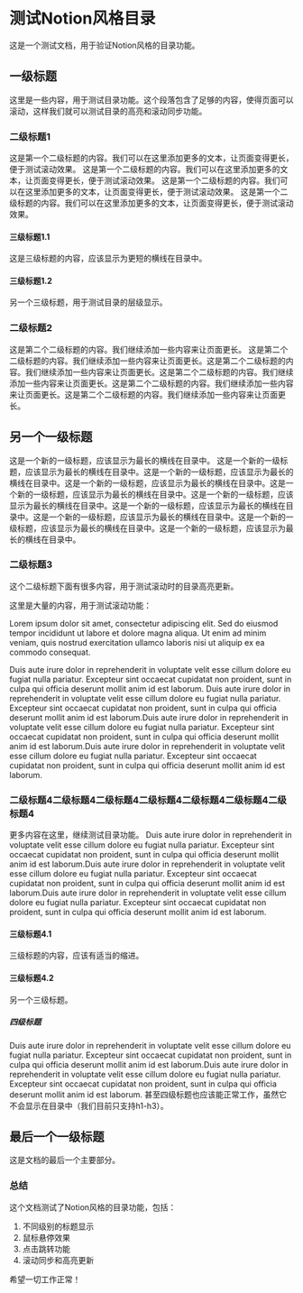 # 测试Notion风格目录

这是一个测试文档，用于验证Notion风格的目录功能。

## 一级标题

这里是一些内容，用于测试目录功能。这个段落包含了足够的内容，使得页面可以滚动，这样我们就可以测试目录的高亮和滚动同步功能。

### 二级标题1

这是第一个二级标题的内容。我们可以在这里添加更多的文本，让页面变得更长，便于测试滚动效果。
这是第一个二级标题的内容。我们可以在这里添加更多的文本，让页面变得更长，便于测试滚动效果。
这是第一个二级标题的内容。我们可以在这里添加更多的文本，让页面变得更长，便于测试滚动效果。
这是第一个二级标题的内容。我们可以在这里添加更多的文本，让页面变得更长，便于测试滚动效果。

#### 三级标题1.1

这是三级标题的内容，应该显示为更短的横线在目录中。

#### 三级标题1.2

另一个三级标题，用于测试目录的层级显示。

### 二级标题2

这是第二个二级标题的内容。我们继续添加一些内容来让页面更长。
这是第二个二级标题的内容。我们继续添加一些内容来让页面更长。这是第二个二级标题的内容。我们继续添加一些内容来让页面更长。这是第二个二级标题的内容。我们继续添加一些内容来让页面更长。这是第二个二级标题的内容。我们继续添加一些内容来让页面更长。这是第二个二级标题的内容。我们继续添加一些内容来让页面更长。

## 另一个一级标题

这是一个新的一级标题，应该显示为最长的横线在目录中。
这是一个新的一级标题，应该显示为最长的横线在目录中。这是一个新的一级标题，应该显示为最长的横线在目录中。这是一个新的一级标题，应该显示为最长的横线在目录中。这是一个新的一级标题，应该显示为最长的横线在目录中。这是一个新的一级标题，应该显示为最长的横线在目录中。这是一个新的一级标题，应该显示为最长的横线在目录中。这是一个新的一级标题，应该显示为最长的横线在目录中。这是一个新的一级标题，应该显示为最长的横线在目录中。这是一个新的一级标题，应该显示为最长的横线在目录中。

### 二级标题3

这个二级标题下面有很多内容，用于测试滚动时的目录高亮更新。

这里是大量的内容，用于测试滚动功能：

Lorem ipsum dolor sit amet, consectetur adipiscing elit. Sed do eiusmod tempor incididunt ut labore et dolore magna aliqua. Ut enim ad minim veniam, quis nostrud exercitation ullamco laboris nisi ut aliquip ex ea commodo consequat.

Duis aute irure dolor in reprehenderit in voluptate velit esse cillum dolore eu fugiat nulla pariatur. Excepteur sint occaecat cupidatat non proident, sunt in culpa qui officia deserunt mollit anim id est laborum.
Duis aute irure dolor in reprehenderit in voluptate velit esse cillum dolore eu fugiat nulla pariatur. Excepteur sint occaecat cupidatat non proident, sunt in culpa qui officia deserunt mollit anim id est laborum.Duis aute irure dolor in reprehenderit in voluptate velit esse cillum dolore eu fugiat nulla pariatur. Excepteur sint occaecat cupidatat non proident, sunt in culpa qui officia deserunt mollit anim id est laborum.Duis aute irure dolor in reprehenderit in voluptate velit esse cillum dolore eu fugiat nulla pariatur. Excepteur sint occaecat cupidatat non proident, sunt in culpa qui officia deserunt mollit anim id est laborum.

### 二级标题4二级标题4二级标题4二级标题4二级标题4二级标题4二级标题4

更多内容在这里，继续测试目录功能。
Duis aute irure dolor in reprehenderit in voluptate velit esse cillum dolore eu fugiat nulla pariatur. Excepteur sint occaecat cupidatat non proident, sunt in culpa qui officia deserunt mollit anim id est laborum.Duis aute irure dolor in reprehenderit in voluptate velit esse cillum dolore eu fugiat nulla pariatur. Excepteur sint occaecat cupidatat non proident, sunt in culpa qui officia deserunt mollit anim id est laborum.Duis aute irure dolor in reprehenderit in voluptate velit esse cillum dolore eu fugiat nulla pariatur. Excepteur sint occaecat cupidatat non proident, sunt in culpa qui officia deserunt mollit anim id est laborum.

#### 三级标题4.1

三级标题的内容，应该有适当的缩进。

#### 三级标题4.2

另一个三级标题。

##### 四级标题

Duis aute irure dolor in reprehenderit in voluptate velit esse cillum dolore eu fugiat nulla pariatur. Excepteur sint occaecat cupidatat non proident, sunt in culpa qui officia deserunt mollit anim id est laborum.Duis aute irure dolor in reprehenderit in voluptate velit esse cillum dolore eu fugiat nulla pariatur. Excepteur sint occaecat cupidatat non proident, sunt in culpa qui officia deserunt mollit anim id est laborum.
甚至四级标题也应该能正常工作，虽然它不会显示在目录中（我们目前只支持h1-h3）。

## 最后一个一级标题

这是文档的最后一个主要部分。

### 总结

这个文档测试了Notion风格的目录功能，包括：

1. 不同级别的标题显示
2. 鼠标悬停效果
3. 点击跳转功能
4. 滚动同步和高亮更新

希望一切工作正常！
